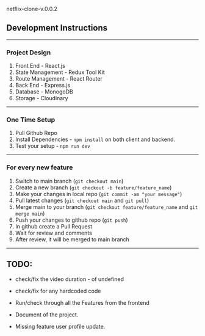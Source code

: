 netflix-clone-v.0.0.2

## Development Instructions

---

### Project Design

1. Front End - React.js
2. State Management - Redux Tool Kit
3. Route Management - React Router
4. Back End - Express.js
5. Database - MonogoDB
6. Storage - Cloudinary

---

### One Time Setup

1. Pull Github Repo
2. Install Dependencies - `npm install` on both client and backend.
3. Test your setup - `npm run dev`

---

### For every new feature

1. Switch to main branch (`git checkout main`)
2. Create a new branch (`git checkout -b feature/feature_name`)
3. Make your changes in local repo (`git commit -am "your message"`)
4. Pull latest changes (`git checkout main` and `git pull`)
5. Merge main to your branch (`git checkout feature/feature_name` and `git merge main`)
6. Push your changes to github repo (`git push`)
7. In github create a Pull Request
8. Wait for review and comments
9. After review, it will be merged to main branch

---

## TODO:

- check/fix the video duration - of undefined
- check/fix for any hardcoded code
- Run/check through all the Features from the frontend
- Document of the project.

- Missing feature user profile update.
